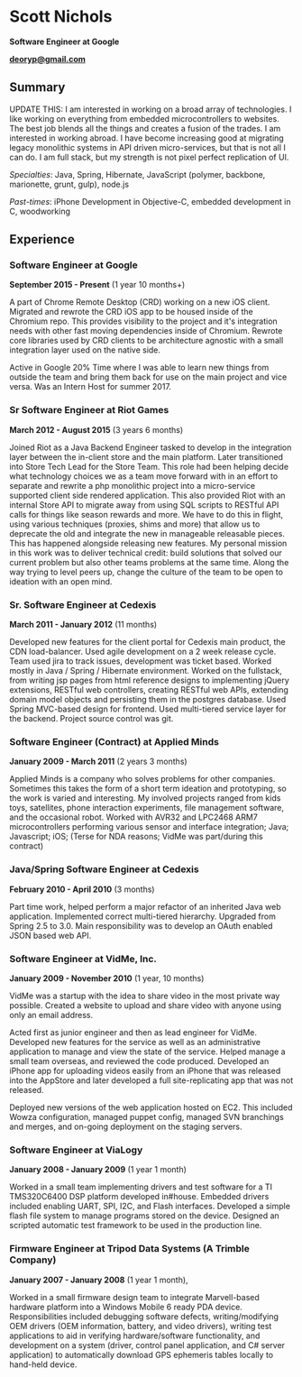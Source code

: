 # Scott Nichols
**Software Engineer at Google**

**deoryp@gmail.com**

## Summary

UPDATE THIS: I am interested in working on a broad array of technologies. I like working on
everything from embedded microcontrollers to websites. The best job blends all the things and
creates a fusion of the trades. I am interested in working abroad. I have become increasing good
at migrating legacy monolithic systems in API driven micro-services, but that is not all I can
do. I am full stack, but my strength is not pixel perfect replication of UI.

*Specialties*: Java, Spring, Hibernate, JavaScript (polymer, backbone, marionette, grunt, gulp), node.js

*Past-times*: iPhone Development in Objective-C, embedded development in C, woodworking

## Experience

### Software Engineer at Google
**September 2015 - Present** (1 year 10 months+)

A part of Chrome Remote Desktop (CRD) working on a new iOS client. Migrated and rewrote the CRD
iOS app to be housed inside of the Chromium repo. This provides visibility to the project and
it's integration needs with other fast moving dependencies inside of Chromium. Rewrote core
libraries used by CRD clients to be architecture agnostic with a small integration layer used
on the native side.

Active in Google 20% Time where I was able to learn new things from outside the team and bring
them back for use on the main project and vice versa. Was an Intern Host for summer 2017.


### Sr Software Engineer at Riot Games
**March 2012 - August 2015** (3 years 6 months)

Joined Riot as a Java Backend Engineer tasked to develop in the integration layer between the
in-client store and the main platform. Later transitioned into Store Tech Lead for the Store
Team. This role had been helping decide what technology choices we as a team move forward with
in an effort to separate and rewrite a php monolithic project into a micro-service supported
client side rendered application. This also provided Riot with an internal Store API to migrate
away from using SQL scripts to RESTful API calls for things like season rewards and more. We
have to do this in flight, using various techniques (proxies, shims and more) that allow us to
deprecate the old and integrate the new in manageable releasable pieces. This has happened
alongside releasing new features. My personal mission in this work was to deliver technical
credit: build solutions that solved our current problem but also other teams problems at the
same time. Along the way trying to level peers up, change the culture of the team to be open to
ideation with an open mind.


### Sr. Software Engineer at Cedexis
**March 2011 - January 2012** (11 months)

Developed new features for the client portal for Cedexis main product, the CDN load-balancer.
Used agile development on a 2 week release cycle. Team used jira to track issues, development
was ticket based. Worked mostly in Java / Spring / Hibernate environment. Worked on the
fullstack, from writing jsp pages from html reference designs to implementing jQuery
extensions, RESTful web controllers, creating RESTful web APIs, extending domain model objects
and persisting them in the postgres database. Used Spring MVC-based design for frontend. Used
multi-tiered service layer for the backend. Project source control was git.


### Software Engineer (Contract) at Applied Minds
**January 2009 - March 2011** (2 years 3 months)

Applied Minds is a company who solves problems for other companies. Sometimes this takes the
form of a short term ideation and prototyping, so the work is varied and interesting. My
involved projects ranged from kids toys, satellites, phone interaction experiments, file
management software, and the occasional robot. Worked with AVR32 and LPC2468 ARM7
microcontrollers performing various sensor and interface integration; Java; Javascript; iOS;
(Terse for NDA reasons; VidMe was part/during this contract)


### Java/Spring Software Engineer at Cedexis
**February 2010 - April 2010** (3 months)

Part time work, helped perform a major refactor of an inherited Java web application.
Implemented correct multi-tiered hierarchy. Upgraded from Spring 2.5 to 3.0. Main responsibility
was to develop an OAuth enabled JSON based web API.


### Software Engineer at VidMe, Inc.
**January 2009 - November 2010** (1 year, 10 months)

VidMe was a startup with the idea to share video in the most private way possible. Created a
website to upload and share video with anyone using only an email address.

Acted first as junior engineer and then as lead engineer for VidMe. Developed new features for
the service as well as an administrative application to manage and view the state of the
service. Helped manage a small team overseas, and reviewed the code produced. Developed an
iPhone app for uploading videos easily from an iPhone that was released into the AppStore and
later developed a full site-replicating app that was not released.

Deployed new versions of the web application hosted on EC2. This included Wowza configuration,
managed puppet config, managed SVN branchings and merges, and on-going deployment on the staging
servers.


### Software Engineer at ViaLogy
**January 2008 - January 2009** (1 year 1 month)

Worked in a small team implementing drivers and test software for a TI TMS320C6400 DSP platform
developed in#house. Embedded drivers included enabling UART, SPI, I2C, and Flash interfaces.
Developed a simple flash file system to manage programs stored on the device. Designed an
scripted automatic test framework to be used in the production line.


### Firmware Engineer at Tripod Data Systems (A Trimble Company)
**January 2007 - January 2008** (1 year 1 month),

Worked in a small firmware design team to integrate Marvell-based hardware platform into a
Windows Mobile 6 ready PDA device. Responsibilities included debugging software defects,
writing/modifying OEM drivers (OEM information, battery, and video drivers), writing test
applications to aid in verifying hardware/software functionality, and development on a system
(driver, control panel application, and C# server application) to automatically download GPS
ephemeris tables locally to hand-held device.

